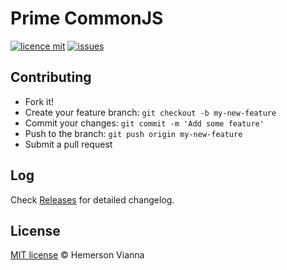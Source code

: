 # Prime CommonJS

[![licence mit](https://img.shields.io/badge/license-MIT-blue.svg)](https://github.com/prime-solutions/prime-commonjs/blob/master/LICENSE.md)
[![issues](https://img.shields.io/github/issues/prime-solutions/prime-commonjs.svg)](https://github.com/prime-solutions/prime-commonjs/issues)

## Contributing

- Fork it!
- Create your feature branch: `git checkout -b my-new-feature`
- Commit your changes: `git commit -m 'Add some feature'`
- Push to the branch: `git push origin my-new-feature`
- Submit a pull request

## Log

Check [Releases](https://github.com/prime-solutions/prime-commonjs/releases) for detailed changelog.

## License

[MIT license](http://hemersonvianna.mit-license.org/) © Hemerson Vianna
